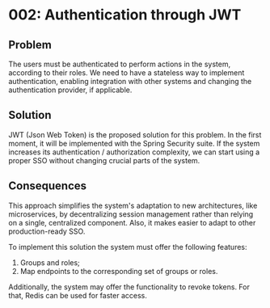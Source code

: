 # 002: Authentication through JWT

## Problem
The users must be authenticated to perform actions in the system, according to their roles. We need to have a stateless way to implement authentication, enabling integration with other systems and changing
the authentication provider, if applicable. 

## Solution
JWT (Json Web Token) is the proposed solution for this problem. In the first moment, it will be implemented with the Spring Security suite. 
If the system increases its authentication / authorization complexity, we can start using a proper SSO without changing crucial parts
of the system.

## Consequences
This approach simplifies the system's adaptation to new architectures, like microservices, by decentralizing session management rather than relying on a single, centralized component. Also, it makes easier to adapt to 
other production-ready SSO.

To implement this solution the system must offer the following features:
1. Groups and roles;
2. Map endpoints to the corresponding set of groups or roles.

Additionally, the system may offer the functionality to revoke tokens. For that, Redis can be used for faster access.